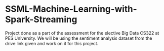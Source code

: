 # SSML-Machine-Learning-with-Spark-Streaming
Project done as a part of the assessment for the elective Big Data CS322 at PES University.
We will be using the sentiment analysis dataset from the drive link given and work on it for this project. 
